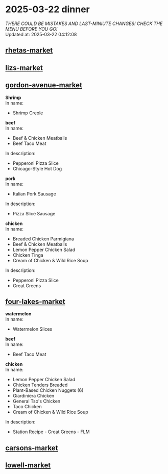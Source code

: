 # 2025-03-22 dinner  
*THERE COULD BE MISTAKES AND LAST-MINIUTE CHANGES! CHECK THE MENU BEFORE YOU GO!*  
Updated at: 2025-03-22 04:12:08  
## [rhetas-market](https://wisc-housingdining.nutrislice.com/menu/rhetas-market/dinner/2025-03-22)  
## [lizs-market](https://wisc-housingdining.nutrislice.com/menu/lizs-market/dinner/2025-03-22)  
## [gordon-avenue-market](https://wisc-housingdining.nutrislice.com/menu/gordon-avenue-market/dinner/2025-03-22)  
**Shrimp**  
In name:   
 - Shrimp Creole  
  
**beef**  
In name:   
 - Beef & Chicken Meatballs  
 - Beef Taco Meat  
  
In description:   
 - Pepperoni Pizza Slice  
 - Chicago-Style Hot Dog  
  
**pork**  
In name:   
 - Italian Pork Sausage  
  
In description:   
 - Pizza Slice Sausage  
  
**chicken**  
In name:   
 - Breaded Chicken Parmigiana  
 - Beef & Chicken Meatballs  
 - Lemon Pepper Chicken Salad  
 - Chicken Tinga  
 - Cream of Chicken & Wild Rice Soup  
  
In description:   
 - Pepperoni Pizza Slice  
 - Great Greens  
  
## [four-lakes-market](https://wisc-housingdining.nutrislice.com/menu/four-lakes-market/dinner/2025-03-22)  
**watermelon**  
In name:   
 - Watermelon Slices  
  
**beef**  
In name:   
 - Beef Taco Meat  
  
**chicken**  
In name:   
 - Lemon Pepper Chicken Salad  
 - Chicken Tenders Breaded  
 - Plant-Based Chicken Nuggets (6)  
 - Giardiniera Chicken  
 - General Tso's Chicken  
 - Taco Chicken  
 - Cream of Chicken & Wild Rice Soup  
  
In description:   
 - Station Recipe - Great Greens - FLM  
  
## [carsons-market](https://wisc-housingdining.nutrislice.com/menu/carsons-market/dinner/2025-03-22)  
## [lowell-market](https://wisc-housingdining.nutrislice.com/menu/lowell-market/dinner/2025-03-22)  
  
